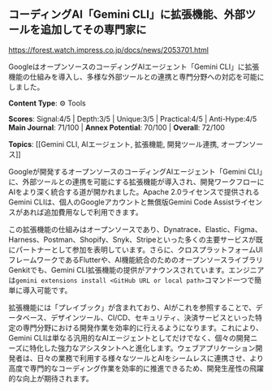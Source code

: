 ## コーディングAI「Gemini CLI」に拡張機能、外部ツールを追加してその専門家に

https://forest.watch.impress.co.jp/docs/news/2053701.html

GoogleはオープンソースのコーディングAIエージェント「Gemini CLI」に拡張機能の仕組みを導入し、多様な外部ツールとの連携と専門分野への対応を可能にしました。

**Content Type**: ⚙️ Tools

**Scores**: Signal:4/5 | Depth:3/5 | Unique:3/5 | Practical:4/5 | Anti-Hype:4/5
**Main Journal**: 71/100 | **Annex Potential**: 70/100 | **Overall**: 72/100

**Topics**: [[Gemini CLI, AIエージェント, 拡張機能, 開発ツール連携, オープンソース]]

Googleが開発するオープンソースのコーディングAIエージェント「Gemini CLI」に、外部ツールとの連携を可能にする拡張機能が導入され、開発ワークフローにAIをより深く統合する道が開かれました。Apache 2.0ライセンスで提供されるGemini CLIは、個人のGoogleアカウントと無償版Gemini Code Assistライセンスがあれば追加費用なしで利用できます。

この拡張機能の仕組みはオープンソースであり、Dynatrace、Elastic、Figma、Harness、Postman、Shopify、Snyk、Stripeといった多くの主要サービスが既にパートナーとして参加を表明しています。さらに、クロスプラットフォームUIフレームワークであるFlutterや、AI機能統合のためのオープンソースライブラリGenkitでも、Gemini CLI拡張機能の提供がアナウンスされています。エンジニアは`gemini extensions install <GitHub URL or local path>`コマンド一つで簡単に導入可能です。

拡張機能には「プレイブック」が含まれており、AIがこれを参照することで、データベース、デザインツール、CI/CD、セキュリティ、決済サービスといった特定の専門分野における開発作業を効率的に行えるようになります。これにより、Gemini CLIは単なる汎用的なAIエージェントとしてだけでなく、個々の開発ニーズに特化した強力なアシスタントへと進化します。ウェブアプリケーション開発者は、日々の業務で利用する様々なツールとAIをシームレスに連携させ、より高度で専門的なコーディング作業を効率的に推進できるため、開発生産性の飛躍的な向上が期待されます。